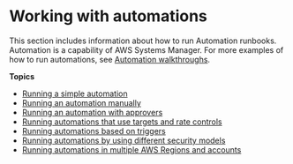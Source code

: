 # Working with automations<a name="automation-working"></a>

This section includes information about how to run Automation runbooks\. Automation is a capability of AWS Systems Manager\. For more examples of how to run automations, see [Automation walkthroughs](automation-walk.md)\.

**Topics**
+ [Running a simple automation](automation-working-executing.md)
+ [Running an automation manually](automation-working-executing-manually.md)
+ [Running an automation with approvers](automation-working-executing-approval.md)
+ [Running automations that use targets and rate controls](automation-working-targets-and-rate-controls.md)
+ [Running automations based on triggers](automation-executing-triggers.md)
+ [Running automations by using different security models](automation-walk-security.md)
+ [Running automations in multiple AWS Regions and accounts](systems-manager-automation-multiple-accounts-and-regions.md)